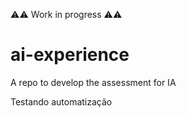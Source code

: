 ⚠⚠ Work in progress ⚠⚠

# ai-experience
A repo to develop the assessment for IA 

Testando automatização
